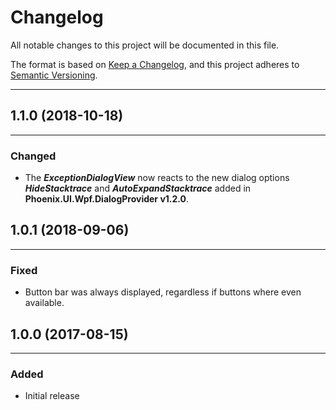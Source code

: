 # Changelog

All notable changes to this project will be documented in this file.

The format is based on [Keep a Changelog](https://keepachangelog.com/en/1.0.0/), and this project adheres to [Semantic Versioning](https://semver.org/spec/v2.0.0.html).
___

## 1.1.0 (2018-10-18)
___

### Changed

- The **_ExceptionDialogView_** now reacts to the new dialog options **_HideStacktrace_** and **_AutoExpandStacktrace_** added in **Phoenix.UI.Wpf.DialogProvider v1.2.0**.

## 1.0.1 (2018-09-06)
___

### Fixed

- Button bar was always displayed, regardless if buttons where even available.

## 1.0.0 (2017-08-15)
___

### Added

- Initial release